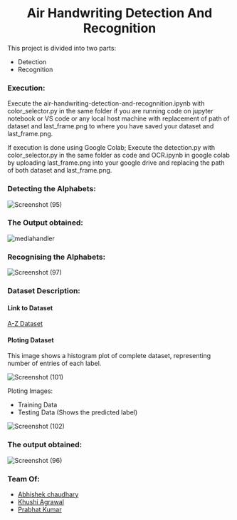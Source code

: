# <h1 align = 'center'> Air Handwriting Detection And Recognition </h1>

This project is divided into two parts:

* Detection 
* Recognition 

### Execution:
Execute the air-handwriting-detection-and-recognnition.ipynb with color_selector.py in the same folder if you are running code on jupyter notebook or VS code or any local host machine with replacement of path of dataset and last_frame.png to where you have saved your dataset and last_frame.png.

If execution is done using Google Colab; Execute the detection.py with color_selector.py in the same folder as code and OCR.ipynb in google colab by uploading last_frame.png into your google drive and replacing the path of both dataset and last_frame.png.

### **Detecting the Alphabets:**

![Screenshot (95)](https://user-images.githubusercontent.com/62256509/117626260-89328e00-b194-11eb-8320-b5f25dc9cf84.png)


### **The Output obtained:**

![mediahandler](https://user-images.githubusercontent.com/62256509/117627675-09a5be80-b196-11eb-85df-f5e419bb4766.gif)



### **Recognising the Alphabets:**

![Screenshot (97)](https://user-images.githubusercontent.com/62256509/117626368-a8c9b680-b194-11eb-9694-a99feb3010a9.png)


### **Dataset Description:**

#### **Link to Dataset** 

[A-Z Dataset](https://www.kaggle.com/sachinpatel21/az-handwritten-alphabets-in-csv-format)

#### **Ploting Dataset**

This image shows a histogram plot of complete dataset, representing number of entries of each label.

![Screenshot (101)](https://user-images.githubusercontent.com/62256509/117628584-f515f600-b196-11eb-8191-b9e1ab48e940.png)

Ploting Images:

* Training Data
* Testing Data (Shows the predicted label)

![Screenshot (102)](https://user-images.githubusercontent.com/62256509/117632422-beda7580-b19a-11eb-805c-183779ffa422.png)

### **The output obtained:**

![Screenshot (96)](https://user-images.githubusercontent.com/62256509/117632612-e92c3300-b19a-11eb-86f7-6088d6cec561.png)


### **Team Of:**

* [Abhishek chaudhary](https://github.com/chaudhary312)
* [Khushi Agrawal](https://github.com/khushi-411)
* [Prabhat Kumar](https://github.com/prabhatk579)
